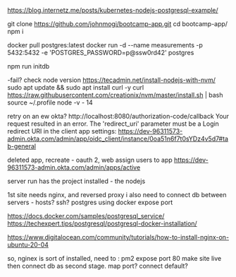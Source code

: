 https://blog.internetz.me/posts/kubernetes-nodejs-postgresql-example/

git clone https://github.com/johnmogi/bootcamp-app.git
cd bootcamp-app/  
 npm i

docker pull postgres:latest
docker run -d --name measurements -p 5432:5432 -e 'POSTGRES_PASSWORD=p@ssw0rd42' postgres

npm run initdb

-fail? check node version
https://tecadmin.net/install-nodejs-with-nvm/
sudo apt update && sudo apt install curl -y
curl https://raw.githubusercontent.com/creationix/nvm/master/install.sh | bash
source ~/.profile
node -v - 14

retry on an ew okta?
http://localhost:8080/authorization-code/callback
Your request resulted in an error. The 'redirect_uri' parameter must be a Login redirect URI in the client app settings: https://dev-96311573-admin.okta.com/admin/app/oidc_client/instance/0oa51n6f7t0sYDz4v5d7#tab-general

deleted app, recreate - oauth 2, web
assign users to app
https://dev-96311573-admin.okta.com/admin/apps/active

server run has the project installed - the nodejs

1st site needs nginx, and reversed proxy
i also need to connect db between servers - hosts? ssh?
postgres using docker expose port

https://docs.docker.com/samples/postgresql_service/
https://techexpert.tips/postgresql/postgresql-docker-installation/

https://www.digitalocean.com/community/tutorials/how-to-install-nginx-on-ubuntu-20-04

so, nginex is sort of installed, need to :
pm2
expose port 80
make site live then connect db as second stage.
map port? connect default?
